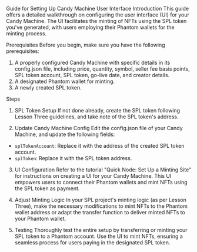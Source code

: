 Guide for Setting Up Candy Machine User Interface
Introduction
This guide offers a detailed walkthrough on configuring the user interface (UI) for your Candy Machine. The UI facilitates the minting of NFTs using the SPL token you've generated, with users employing their Phantom wallets for the minting process.

Prerequisites
Before you begin, make sure you have the following prerequisites:

1. A properly configured Candy Machine with specific details in its config.json file, including price, quantity, symbol, seller fee basis points, SPL token account, SPL token, go-live date, and creator details.
2. A designated Phantom wallet for minting.
3. A newly created SPL token.

Steps
1. SPL Token Setup
If not done already, create the SPL token following Lesson Three guidelines, and take note of the SPL token's address.

2. Update Candy Machine Config
Edit the config.json file of your Candy Machine, and update the following fields:

- `splTokenAccount`: Replace it with the address of the created SPL token account.
- `splToken`: Replace it with the SPL token address.

3. UI Configuration
Refer to the tutorial "Quick Node: Set Up a Minting Site" for instructions on creating a UI for your Candy Machine. This UI empowers users to connect their Phantom wallets and mint NFTs using the SPL token as payment.

4. Adjust Minting Logic
In your SPL project's minting logic (as per Lesson Three), make the necessary modifications to mint NFTs to the Phantom wallet address or adapt the transfer function to deliver minted NFTs to your Phantom wallet.

5. Testing
Thoroughly test the entire setup by transferring or minting your SPL token to a Phantom account. Use the UI to mint NFTs, ensuring a seamless process for users paying in the designated SPL token.
